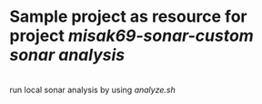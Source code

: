 <h1>Sample project as resource for project <em>misak69-sonar-custom sonar analysis</em></h1>
<br/>
<div> run local sonar analysis by using <em>analyze.sh</em></div>